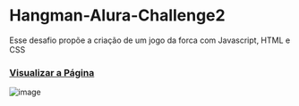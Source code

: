 # Hangman-Alura-Challenge2

Esse desafio propõe a criação de um jogo da forca com Javascript, HTML e CSS

### <a href="https://gabrielcarfepro.github.io/Hangman-Alura-Challenge2/">Visualizar a Página</a>


![image](https://user-images.githubusercontent.com/78583504/153125282-f2904abd-344c-4223-a6c4-b0b2f24ea79e.png)
